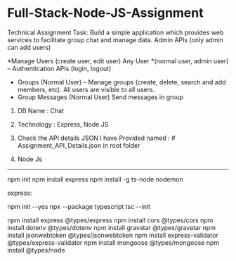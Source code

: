 # Full-Stack-Node-JS-Assignment

Technical Assignment Task: Build a simple application which provides web services to facilitate group chat and manage data. Admin APIs (only admin can add users)

 *Manage Users (create user, edit user) Any User 
 *(normal user, admin user) – Authentication APIs (login, logout) 
 * Groups (Normal User) – Manage groups (create, delete, search and add members, etc). All users are visible to all users.
 * Group Messages (Normal User) Send messages in group

   
1. DB Name : Chat
2. Technology : Express, Node JS
3. Check the API details JSON I have Provided named : # Assignment_API_Details.json in root folder


1. Node Js
-------------
npm init 
npm install express
npm install -g ts-node nodemon


express:

npm init --yes
npx --package typescript tsc --init

npm install express @types/express 
npm install cors @types/cors
npm install dotenv @types/dotenv
npm install gravatar @types/gravatar
npm install jsonwebtoken @types/jsonwebtoken
npm install express-validator @types/express-validator
npm install mongoose @types/mongoose
npm install @types/node
